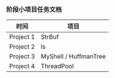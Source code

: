 ### 阶段小项目任务文档

| 时间      | 项目                  |
| --------- | --------------------- |
| Project 1 | StrBuf                |
| Project 2 | ls                    |
| Project 3 | MyShell / HuffmanTree |
| Project 4 | ThreadPool            |